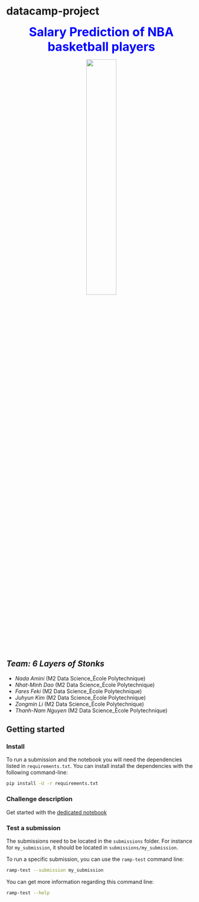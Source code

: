 # datacamp-project

<p align="center">
 <center> 
 <FONT COLOR="BLUE">
 <strong><font size = '+3.5'>  Salary Prediction of NBA basketball players </font></strong>
   </FONT>
 </center>
</p>

<p align="center">
    <center>
    <img src= "https://i.imgur.com/aTqAM3o.jpg"
    width = 40%;
    height = auto; />
    </center>
</p>

## *Team: 6 Layers of Stonks*
- *Nada Amini* (M2 Data Science_École Polytechnique)
- *Nhat-Minh Dao* (M2 Data Science_École Polytechnique)
- *Fares Feki* (M2 Data Science_École Polytechnique)
- *Juhyun Kim* (M2 Data Science_École Polytechnique)
- *Zongmin Li* (M2 Data Science_École Polytechnique)
- *Thanh-Nam Nguyen* (M2 Data Science_École Polytechnique)
## Getting started

### Install

To run a submission and the notebook you will need the dependencies listed
in `requirements.txt`. You can install install the dependencies with the
following command-line:

```bash
pip install -U -r requirements.txt
```

### Challenge description

Get started with the [dedicated notebook](nada_notebook.ipynb)


### Test a submission

The submissions need to be located in the `submissions` folder. For instance
for `my_submission`, it should be located in `submissions/my_submission`.

To run a specific submission, you can use the `ramp-test` command line:

```bash
ramp-test --submission my_submission
```

You can get more information regarding this command line:

```bash
ramp-test --help
```
